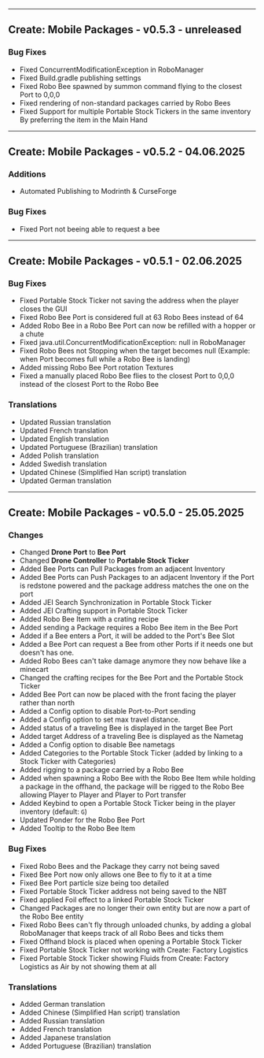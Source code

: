 ------------------------------------------------------
Create: Mobile Packages - v0.5.3 - unreleased
------------------------------------------------------

### Bug Fixes
- Fixed ConcurrentModificationException in RoboManager
- Fixed Build.gradle publishing settings
- Fixed Robo Bee spawned by summon command flying to the closest Port to 0,0,0
- Fixed rendering of non-standard packages carried by Robo Bees
- Fixed Support for multiple Portable Stock Tickers in the same inventory By preferring the item in the Main Hand

------------------------------------------------------
Create: Mobile Packages - v0.5.2 - 04.06.2025
------------------------------------------------------

### Additions
- Automated Publishing to Modrinth & CurseForge

### Bug Fixes
- Fixed Port not beeing able to request a bee

------------------------------------------------------
Create: Mobile Packages - v0.5.1 - 02.06.2025
------------------------------------------------------

### Bug Fixes
- Fixed Portable Stock Ticker not saving the address when the player closes the GUI
- Fixed Robo Bee Port is considered full at 63 Robo Bees instead of 64
- Added Robo Bee in a Robo Bee Port can now be refilled with a hopper or a chute
- Fixed java.util.ConcurrentModificationException: null in RoboManager
- Fixed Robo Bees not Stopping when the target becomes null (Example: when Port becomes full while a Robo Bee is landing)
- Added missing Robo Bee Port rotation Textures
- Fixed a manually placed Robo Bee flies to the closest Port to 0,0,0 instead of the closest Port to the Robo Bee

### Translations

- Updated Russian translation
- Updated French translation
- Updated English translation
- Updated Portuguese (Brazilian) translation
- Added Polish translation
- Added Swedish translation
- Updated Chinese (Simplified Han script) translation
- Updated German translation

------------------------------------------------------
Create: Mobile Packages - v0.5.0 - 25.05.2025
------------------------------------------------------

### Changes

- Changed **Drone Port** to **Bee Port**
- Changed **Drone Controller** to **Portable Stock Ticker**
- Added Bee Ports can Pull Packages from an adjacent Inventory
- Added Bee Ports can Push Packages to an adjacent Inventory if the Port is redstone powered and the package address matches the one on the port
- Added JEI Search Synchronization in Portable Stock Ticker
- Added JEI Crafting support in Portable Stock Ticker
- Added Robo Bee Item with a crating recipe
- Added sending a Package requires a Robo Bee item in the Bee Port
- Added if a Bee enters a Port, it will be added to the Port's Bee Slot
- Added a Bee Port can request a Bee from other Ports if it needs one but doesn't has one.
- Added Robo Bees can't take damage anymore they now behave like a minecart
- Changed the crafting recipes for the Bee Port and the Portable Stock Ticker
- Added Bee Port can now be placed with the front facing the player rather than north
- Added a Config option to disable Port-to-Port sending
- Added a Config option to set max travel distance.
- Added status of a traveling Bee is displayed in the target Bee Port
- Added target Address of a traveling Bee is displayed as the Nametag
- Added a Config option to disable Bee nametags
- Added Categories to the Portable Stock Ticker (added by linking to a Stock Ticker with Categories)
- Added rigging to a package carried by a Robo Bee
- Added when spawning a Robo Bee with the Robo Bee Item while holding a package in the offhand, the package will be rigged to the Robo Bee allowing Player to Player and Player to Port transfer
- Added Keybind to open a Portable Stock Ticker being in the player inventory (default: `G`)
- Updated Ponder for the Robo Bee Port
- Added Tooltip to the Robo Bee Item

### Bug Fixes

- Fixed Robo Bees and the Package they carry not being saved
- Fixed Bee Port now only allows one Bee to fly to it at a time
- Fixed Bee Port particle size being too detailed
- Fixed Portable Stock Ticker address not being saved to the NBT
- Fixed applied Foil effect to a linked Portable Stock Ticker
- Changed Packages are no longer their own entity but are now a part of the Robo Bee entity
- Fixed Robo Bees can't fly through unloaded chunks, by adding a global RoboManager that keeps track of all Robo Bees and ticks them
- Fixed Offhand block is placed when opening a Portable Stock Ticker
- Fixed Portable Stock Ticker not working with Create: Factory Logistics
- Fixed Portable Stock Ticker showing Fluids from Create: Factory Logistics as Air by not showing them at all

### Translations

- Added German translation
- Added Chinese (Simplified Han script) translation
- Added Russian translation
- Added French translation
- Added Japanese translation
- Added Portuguese (Brazilian) translation

